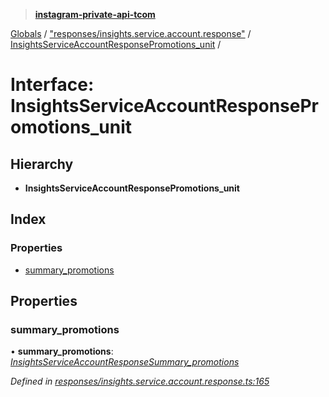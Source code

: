 > **[instagram-private-api-tcom](../README.md)**

[Globals](../README.md) / ["responses/insights.service.account.response"](../modules/_responses_insights_service_account_response_.md) / [InsightsServiceAccountResponsePromotions_unit](_responses_insights_service_account_response_.insightsserviceaccountresponsepromotions_unit.md) /

# Interface: InsightsServiceAccountResponsePromotions_unit

## Hierarchy

* **InsightsServiceAccountResponsePromotions_unit**

## Index

### Properties

* [summary_promotions](_responses_insights_service_account_response_.insightsserviceaccountresponsepromotions_unit.md#summary_promotions)

## Properties

###  summary_promotions

• **summary_promotions**: *[InsightsServiceAccountResponseSummary_promotions](_responses_insights_service_account_response_.insightsserviceaccountresponsesummary_promotions.md)*

*Defined in [responses/insights.service.account.response.ts:165](https://github.com/cuonglnhust/instagram-private-api-tcom/blob/3e16058/src/responses/insights.service.account.response.ts#L165)*